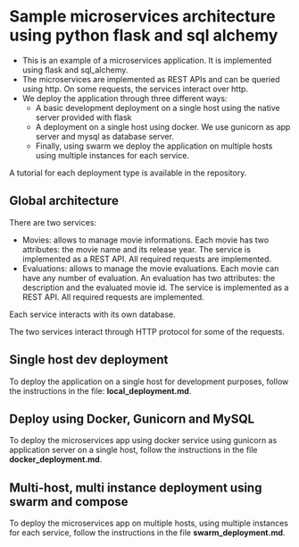# Sample microservices architecture using python flask and sql alchemy
* This is an example of a microservices application. It is implemented using flask and sql_alchemy. 
* The microservices are implemented as REST APIs and can be queried using http. On some requests, the services
interact over http.
* We deploy the application through three different ways:
    * A basic development deployment on a single host using the native server provided with flask
    * A deployment on a single host using docker. We use gunicorn as app server and mysql as database server.
    * Finally, using swarm we deploy the application on multiple hosts using multiple instances for each service.

A tutorial for each deployment type is available in the repository.


## Global architecture

There are two services:
* Movies: allows to manage movie informations. Each movie has two attributes: the movie name and its release year. The service is implemented as a REST API. All required requests are implemented.
* Evaluations: allows to manage the movie evaluations. Each movie can have any number of evaluation. An evaluation has two attributes: the description and the evaluated movie id. The service is implemented as a REST API. All required requests are implemented.

Each service interacts with its own database.

The two services interact through HTTP protocol for some of the requests.

## Single host dev deployment

To deploy the application on a single host for development purposes, follow the instructions in the file: **local_deployment.md**.


## Deploy using Docker, Gunicorn and MySQL
To deploy the microservices app using docker service using  gunicorn as application server on a single host, follow the instructions
in the file **docker_deployment.md**.


## Multi-host, multi instance deployment using swarm and compose
To deploy the microservices app on multiple hosts, using multiple instances for each service, follow the instructions
in the file **swarm_deployment.md**.

